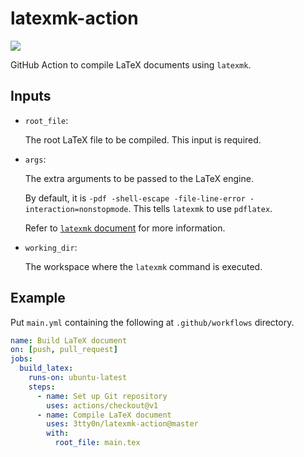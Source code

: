 # latexmk-action

![](https://github.com/3tty0n/latexmk-action/workflows/Testing%20Github%20Action/badge.svg)

GitHub Action to compile LaTeX documents using `latexmk`.

## Inputs

* `root_file`:

    The root LaTeX file to be compiled. This input is required.

* `args`:

    The extra arguments to be passed to the LaTeX engine.

    By default, it is `-pdf -shell-escape -file-line-error -interaction=nonstopmode`.
    This tells `latexmk` to use `pdflatex`.

    Refer to [`latexmk` document](http://texdoc.net/texmf-dist/doc/support/latexmk/latexmk.pdf) for more information.

* `working_dir`:

    The workspace where the `latexmk` command is executed.

## Example

Put `main.yml` containing the following at `.github/workflows` directory.

```yml
name: Build LaTeX document
on: [push, pull_request]
jobs:
  build_latex:
    runs-on: ubuntu-latest
    steps:
      - name: Set up Git repository
        uses: actions/checkout@v1
      - name: Compile LaTeX document
        uses: 3tty0n/latexmk-action@master
        with:
          root_file: main.tex
```
